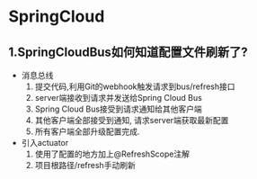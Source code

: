# SpringCloud

## 1.SpringCloudBus如何知道配置文件刷新了?
- 消息总线
  1. 提交代码,利用Git的webhook触发请求到bus/refresh接口
  2. server端接收到请求并发送给Spring Cloud Bus
  3. Spring Cloud Bus接受到请求通知给其他客户端
  4. 其他客户端全部接受到通知, 请求server端获取最新配置
  5. 所有客户端全部升级配置完成.
- 引入actuator
  1. 使用了配置的地方加上@RefreshScope注解
  2. 项目根路径/refresh手动刷新